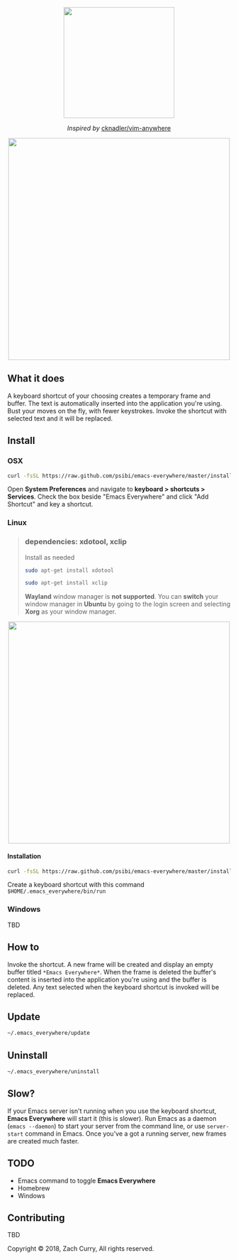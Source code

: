 <p align="center">
  <img src="https://imgur.com/KEvaVTP.jpg" width="250px"></img>
</p>
<p align="center">
  <em>Inspired by</em>
  <a href="https://github.com/cknadler/vim-anywhere">cknadler/vim-anywhere</a>
</p>

<p align="center">
  <img src="https://thumbs.gfycat.com/PlumpDeadlyAlpinegoat-size_restricted.gif" width="500px"></img>
  <h2>What it does</h2>
  A keyboard shortcut of your choosing creates a temporary frame and buffer. The text is automatically inserted into the application you&apos;re using. Bust your moves on the fly, with fewer keystrokes. Invoke the shortcut with selected text and it will be replaced.
</p>




## Install ##
### OSX ###
``` bash
curl -fsSL https://raw.github.com/psibi/emacs-everywhere/master/install | bash
```
Open **System Preferences** and navigate to **keyboard > shortcuts > Services**. Check the box beside "Emacs Everywhere" and click "Add Shortcut" and key a shortcut.

### Linux ###
>### dependencies: **xdotool**, **xclip** ###
>Install as needed
>``` bash
>sudo apt-get install xdotool
>```
>``` bash
>sudo apt-get install xclip
>```
>**Wayland** window manager is **not supported**. You can **switch** your window manager in **Ubuntu** by going to the login screen and selecting **Xorg** as your window manager.

<p align="center">
  <img src="https://imgur.com/DrVbpRX.jpg" width="500px"></img>
</p>


#### Installation ####


``` bash
curl -fsSL https://raw.github.com/psibi/emacs-everywhere/master/install | bash
```
Create a keyboard shortcut with this command `$HOME/.emacs_everywhere/bin/run`

### Windows ###
TBD

## How to ##
Invoke the shortcut. A new frame will be created and display an empty buffer titled `*Emacs Everywhere*`. When the frame is deleted the buffer's content is inserted into the application you're using and the buffer is deleted. Any text selected when the keyboard shortcut is invoked will be replaced.

## Update ##
``` bash
~/.emacs_everywhere/update
```

## Uninstall ##
``` bash
~/.emacs_everywhere/uninstall
```

## Slow? ##
If your Emacs server isn't running when you use the keyboard shortcut, **Emacs Everywhere** will start it (this is slower). Run Emacs as a daemon (`emacs --daemon`) to start your server from the command line, or use `server-start` command in Emacs. Once you've a got a running server, new frames are created much faster.

## TODO ##
- Emacs command to toggle **Emacs Everywhere**
- Homebrew
- Windows

## Contributing ##
TBD

Copyright © 2018, Zach Curry, All rights reserved.
